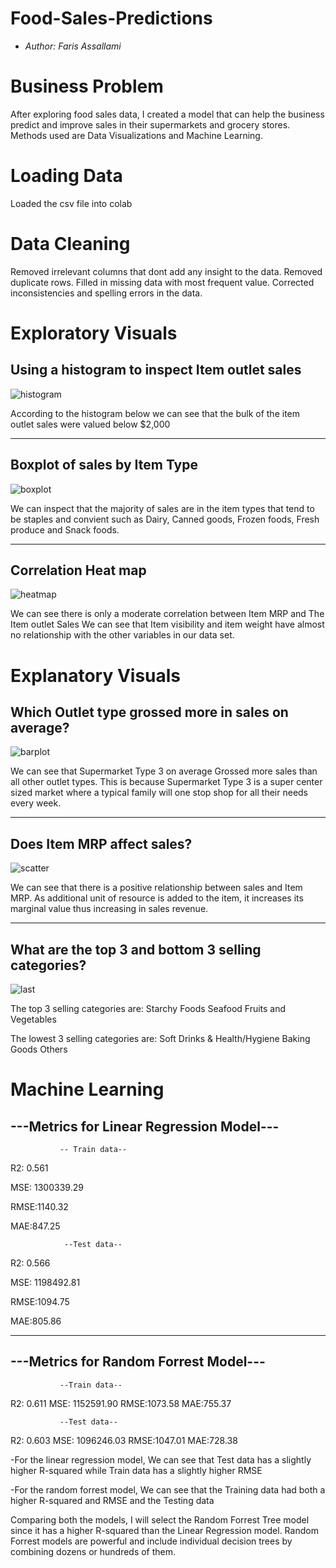 # Food-Sales-Predictions
- *Author: Faris Assallami*
#  Business Problem

After exploring food sales data, I created a model that can help the business predict and improve sales in their supermarkets and grocery stores.  Methods used are Data Visualizations and Machine Learning.


#  Loading Data

Loaded the csv file into colab

# Data Cleaning

Removed irrelevant columns that dont add any insight to the data.  Removed duplicate rows.  Filled in missing data with most frequent value.  Corrected inconsistencies and spelling errors in the data.

# Exploratory Visuals

## Using a histogram to inspect Item outlet sales

 
![histogram](https://user-images.githubusercontent.com/111199631/224218812-cf6aaeea-a789-4c94-8614-d359dbacad95.png)

 According to the histogram below we can see that the bulk of the 
 item outlet sales were valued below $2,000
 
 
---------------------------------------------



 ## Boxplot of sales by Item Type
 
![boxplot](https://user-images.githubusercontent.com/111199631/224219151-fc52ed97-530f-4239-9df8-abe3431a64b5.png)

We can inspect that the majority of sales are in the item types that tend to be staples and convient such as Dairy, Canned goods, Frozen foods, Fresh produce and Snack foods.



---------------------------------------------


## Correlation Heat map

![heatmap](https://user-images.githubusercontent.com/111199631/224219438-1671d257-eebc-4ea2-b6e9-37f0fe69adf4.png)

We can see there is only a moderate correlation between Item MRP and The Item outlet Sales 
 We can see that Item visibility and item weight have almost no relationship with the other variables in our data set.
 
 
# Explanatory Visuals

## Which Outlet type grossed more in sales on average?


![barplot](https://user-images.githubusercontent.com/111199631/224219702-09f01a96-aef0-447d-a6ee-7b131977d6ab.png)

We can see that Supermarket Type 3 on average Grossed more sales than all other outlet types. This is because Supermarket Type 3 is a super center sized market where a typical family will one stop shop for all their needs every week.

---------------------------------------------


## Does Item MRP affect sales?

![scatter](https://user-images.githubusercontent.com/111199631/224219839-30e50a76-26ed-426c-9b86-a5dcd3f3f7b7.png)

We can see that there is a positive relationship between sales and Item MRP. As additional unit of resource is added to the item, it increases its marginal value thus increasing in sales revenue.


---------------------------------------------


## What are the top 3 and bottom 3 selling categories?

![last](https://user-images.githubusercontent.com/111199631/224219985-69bae4f1-a76c-4988-8f7e-844c4b6e4b04.png)

The top 3 selling categories are:
Starchy Foods
Seafood
Fruits and Vegetables

The lowest 3 selling categories are:
Soft Drinks & Health/Hygiene
Baking Goods
Others

# Machine Learning
## ---Metrics for Linear Regression Model---

               -- Train data-- 
 R2: 0.561  
 
 MSE: 1300339.29   
 
 RMSE:1140.32  
 
 MAE:847.25

                --Test data-- 
 R2: 0.566   
 
 MSE: 1198492.81  
 
 RMSE:1094.75  
 
 MAE:805.86


---------------------------------------------

## ---Metrics for Random Forrest Model---

               --Train data-- 
 R2: 0.611     MSE: 1152591.90     RMSE:1073.58     MAE:755.37

               --Test data-- 
 R2: 0.603     MSE: 1096246.03     RMSE:1047.01     MAE:728.38
 
-For the linear regression model, We can see that Test data has a slightly higher R-squared while Train data has a slightly higher RMSE

-For the random forrest model, We can see that the Training data had both a higher R-squared and RMSE and the Testing data

Comparing both the models, I will select the Random Forrest Tree model since it has a higher R-squared than the Linear Regression model. Random Forrest models are powerful and include individual decision trees by combining dozens or hundreds of them.
